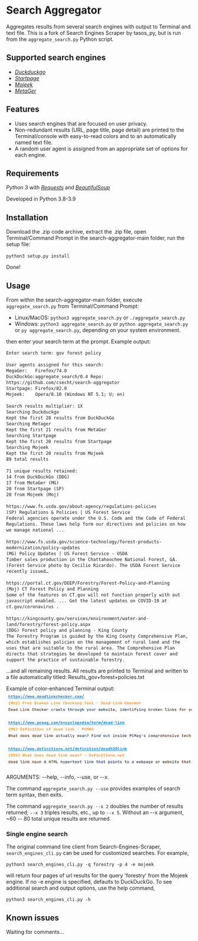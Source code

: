 # Search Aggregator
Aggregates results from several search engines with output to Terminal and text file. This is a fork of Search Engines Scraper by tasos_py, but is run from the `aggregate_search.py` Python script.
## Supported search engines  

- _[Duckduckgo](https://duckduckgo.com)_
- _[Startpage](https://www.startpage.com)_
- _[Mojeek](https://www.mojeek.com)_
- _[MetaGer](https://metager.org)_

## Features
 - Uses search engines that are focused on user privacy.
 - Non-redundant results (URL, page title, page detail) are printed to the Terminal/console with easy-to-read colors and to an automatically named text file.
 - A random user agent is assigned from an appropriate set of options for each engine.

## Requirements
_Python 3_ with
_[Requests](http://docs.python-requests.org/en/master/)_ and
_[BeautifulSoup](https://www.crummy.com/software/BeautifulSoup/bs4/doc/)_ 

Developed in Python 3.8-3.9

## Installation
Download the .zip code archive, extract the .zip file, open Terminal/Command Prompt in the search-aggregator-main folder, run the setup file:

`python3 setup.py install`

Done!

## Usage  
From within the search-aggregator-main folder, execute `aggregate_search.py` from Terminal/Command Prompt:
- Linux/MacOS: `python3 aggregate_search.py` or `./aggregate_search.py`
- Windows: `python3 aggregate_search.py` or `python aggregate_search.py` or `py aggregate_search.py`, depending on your system environment. 

then enter your search term at the prompt. Example output:
```
Enter search term: gov forest policy

User agents assigned for this search:
MegaGer:   Firefox/74.0
DuckDuckGo:aggregate_search/0.4 Repo: https://github.com/csecht/search-aggregator
Startpage: Firefox/82.0
Mojeek:    Opera/8.10 (Windows NT 5.1; U; en)

Search results multiplier: 1X
Searching Duckduckgo
Kept the first 28 results from DuckDuckGo
Searching Metager
Kept the first 21 results from MetaGer
Searching Startpage
Kept the first 20 results from Startpage
Searching Mojeek
Kept the first 20 results from Mojeek
89 total results

71 unique results retained:
14 from DuckDuckGo (DDG)
17 from MetaGer (MG)
20 from Startpage (SP)
20 from Mojeek (Moj)

https://www.fs.usda.gov/about-agency/regulations-policies
(SP) Regulations & Policies | US Forest Service
Federal agencies operate under the U.S. Code and the Code of Federal Regulations. These laws help form our directives and policies on how we manage national ...

https://www.fs.usda.gov/science-technology/forest-products-modernization/policy-updates
(MG) Policy Updates | US Forest Service - USDA
Timber sales production in the Chattahoochee National Forest, GA. (Forest Service photo by Cecilio Ricardo). The USDA Forest Service recently issued…

https://portal.ct.gov/DEEP/Forestry/Forest-Policy-and-Planning
(Moj) CT Forest Policy and Planning
Some of the features on CT.gov will not function properly with out javascript enabled. ... Get the latest updates on COVID-19 at ct.gov/coronavirus .

https://kingcounty.gov/services/environment/water-and-land/forestry/forest-policy.aspx
(DDG) Forest policy and planning - King County
The Forestry Program is guided by the King County Comprehensive Plan, which establishes policies on the management of rural land and the uses that are suitable to the rural area. The Comprehensive Plan directs that strategies be developed to maintain forest cover and support the practice of sustainable forestry.
```
...and all remaining results. All results are printed to Terminal and written to a file automatically titled: Results_gov+forest+policies.txt

Example of color-enhanced Terminal output:
![color_output](images/scrnshot_output.png)

ARGUMENTS: --help, --info, --use, or --x. 

The command `aggregate_search.py --use` provides examples of search term syntax, then exits.

The command `aggregate_search.py --x 2` doubles the number of results returned; `--x 3` triples results, etc., up to `--x 5`. Without an --x argument, ~60 -- 80 total unique results are returned. 

### Single engine search
The original command line client from Search-Engines-Scraper, `search_engines_cli.py` can be used for customized searches. For example, 
```
python3 search_engines_cli.py -q forestry -p 4 -e mojeek
```
will return four pages of url results for the query 'forestry' from the Mojeek engine. If no -e engine is specified, defaults to DuckDuckGo. To see additional search and output options, use the help command,
```
python3 search_engines_cli.py -h
```
## Known issues
Waiting for comments...